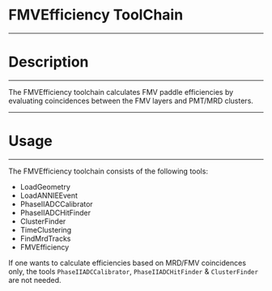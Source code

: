 # FMVEfficiency ToolChain

***********************
# Description
**********************

The FMVEfficiency toolchain calculates FMV paddle efficiencies by evaluating coincidences between the FMV layers and PMT/MRD clusters.

************************
# Usage
************************

The FMVEfficiency toolchain consists of the following tools:

* LoadGeometry
* LoadANNIEEvent
* PhaseIIADCCalibrator
* PhaseIIADCHitFinder
* ClusterFinder
* TimeClustering
* FindMrdTracks
* FMVEfficiency

If one wants to calculate efficiencies based on MRD/FMV coincidences only, the tools `PhaseIIADCCalibrator`, `PhaseIIADCHitFinder` & `ClusterFinder` are not needed.
